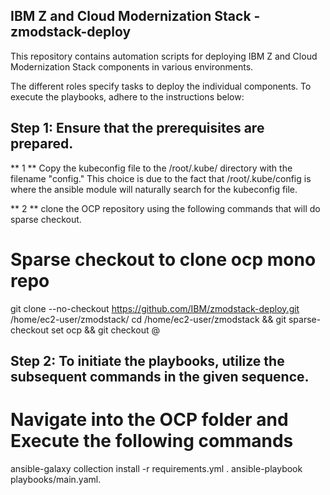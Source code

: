 ## IBM Z and Cloud Modernization Stack - zmodstack-deploy
This repository contains automation scripts for deploying IBM Z and Cloud Modernization Stack components in various environments.

The different roles specify tasks to deploy the individual components.
To execute the playbooks, adhere to the instructions below:

## Step 1: Ensure that the prerequisites are prepared.
** 1 ** Copy the kubeconfig file to the /root/.kube/ directory with the filename "config." This choice is due to the fact that /root/.kube/config is where the ansible module will naturally search for the kubeconfig file.

** 2 ** clone the OCP repository using the following commands that will do sparse checkout.
# Sparse checkout to clone ocp mono repo
git clone --no-checkout https://github.com/IBM/zmodstack-deploy.git /home/ec2-user/zmodstack/
cd /home/ec2-user/zmodstack && git sparse-checkout set ocp && git checkout @


## Step 2: To initiate the playbooks, utilize the subsequent commands in the given sequence.
# Navigate into the OCP folder and Execute the following commands 
ansible-galaxy collection install -r requirements.yml .
ansible-playbook playbooks/main.yaml.